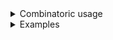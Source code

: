 <details>
<summary>Combinatoric usage</summary>

```no_run
# use bpaf::*;
# #[allow(dead_code)]
#[derive(Debug, Clone)]
pub struct Options {
    switch: bool,
    multi: Vec<Rect>,
}

# #[allow(dead_code)]
#[derive(Debug, Clone)]
struct Rect {
    item: (),
    width: usize,
    height: usize,
    painted: bool,
}

fn multi() -> impl Parser<Rect> {
    let item = long("rect").req_flag(());
    let width = long("width").argument::<usize>("PX");
    let height = long("height").argument::<usize>("PX");
    let painted = long("painted").switch();
    construct!(Rect {
        item,
        width,
        height,
        painted,
    })
    .adjacent()
}

pub fn options() -> OptionParser<Options> {
    let switch = short('s').switch();
    let multi = multi().many();
    construct!(Options { multi, switch }).to_options()
}
```

</details>
<details>
<summary>Examples</summary>


Order of items within the rectangle is not significant and you can have several of them
```console
% app --rect --width 10 --height 10 --rect --height 10 --width 10
Options { switch: false, multi: [Rect { item: (), width: 10, height: 10, painted: false }, Rect { item: (), width: 10, height: 10, painted: false }] }
```

You can have optional values that belong to the group inside and outer flags in the middle
```console
% app --rect --width 10 --painted --height 10 -s --rect --height 10 --width 10
Options { switch: true, multi: [Rect { item: (), width: 10, height: 10, painted: true }, Rect { item: (), width: 10, height: 10, painted: false }] }
```

But with `adjacent` they cannot interleave
```console
% app --rect --rect --width 10 --painted --height 10 --height 10 --width 10
Expected --width PX, pass --help for usage information
```

</details>
